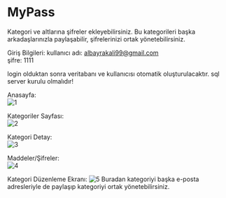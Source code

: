 # MyPass

Kategori ve altlarına şifreler ekleyebilirsiniz. Bu kategorileri başka arkadaşlarınızla paylaşabilir, şifrelerinizi ortak yönetebilirsiniz.

Giriş Bilgileri:
kullanıcı adı: albayrakali99@gmail.com <br>
şifre: 1111 <br>

login olduktan sonra veritabanı ve kullanıcısı otomatik oluşturulacaktır.
sql server kurulu olmalıdır!

Anasayfa: <br>
![1](https://user-images.githubusercontent.com/46328862/168491764-7b826115-1fcf-47c6-9d24-effdd833a254.png)

Kategoriler Sayfası: <br>
![2](https://user-images.githubusercontent.com/46328862/168491766-532374b6-a3c4-45c7-b6f7-427767effb07.png)

Kategori Detay: <br>
![3](https://user-images.githubusercontent.com/46328862/168491767-8da2c1d4-3664-4994-adfe-0c24ac634a54.png)

Maddeler/Şifreler: <br>
![4](https://user-images.githubusercontent.com/46328862/168491768-389bd69b-992a-43ff-9cdd-e99faa165df6.png)

Kategori Düzenleme Ekranı:
![5](https://user-images.githubusercontent.com/46328862/168491770-7656d70d-2b1b-411c-8044-6fa17327bfe5.png)
Buradan kategoriyi başka e-posta adresleriyle de paylaşıp kategoriyi ortak yönetebilirsiniz.
